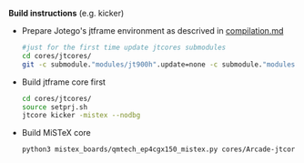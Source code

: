 **Build instructions** (e.g. kicker)

* Prepare Jotego's jtframe environment as descrived in [compilation.md](../jtcores/modules/jtframe/doc/compilation.md)

  ```sh
  #just for the first time update jtcores submodules
  cd cores/jtcores/
  git -c submodule."modules/jt900h".update=none -c submodule."modules/jtframe/target/pocket".update=none submodule update --init --recursive
  ```

* Build jtframe core first 

  ```sh
  cd cores/jtcores/
  source setprj.sh
  jtcore kicker -mistex --nodbg
  ```

* Build MiSTeX core

  ```sh
  python3 mistex_boards/qmtech_ep4cgx150_mistex.py cores/Arcade-jtcores/kicker/
  ```

  